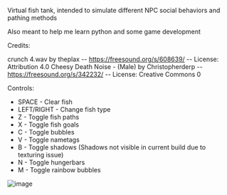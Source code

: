 Virtual fish tank, intended to simulate different NPC social behaviors and pathing methods

Also meant to help me learn python and some game development

Credits:

crunch 4.wav by theplax -- https://freesound.org/s/608639/ -- License: Attribution 4.0
Cheesy Death Noise - (Male) by Christopherderp -- https://freesound.org/s/342232/ -- License: Creative Commons 0

Controls:
- SPACE - Clear fish
- LEFT/RIGHT - Change fish type
- Z - Toggle fish paths
- X - Toggle fish goals
- C - Toggle bubbles
- V - Toggle nametags
- B - Toggle shadows (Shadows not visible in current build due to texturing issue)
- N - Toggle hungerbars
- M - Toggle rainbow bubbles

![image](https://github.com/user-attachments/assets/e05e1c44-f9b3-4a1b-8ca1-5c0d78280c3a)
